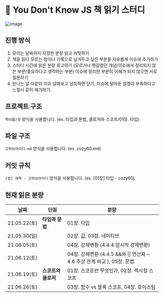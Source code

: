# 📖 You Don't Know JS 책 읽기 스터디

![image](https://user-images.githubusercontent.com/49024995/118921662-81809f80-b973-11eb-841f-8ae5e7a33499.png)

## 진행 방식

1. 모이는 날짜까지 지정한 분량 읽고 커밋하기
2. 책을 읽다 모르는 점이나 기록으로 남겨두고 싶은 부분을 자유롭게 이슈에 추가하기
3. 스터디 시간에 읽은 분량 회고하기 (모르거나 헷갈렸던 개념/이슈에서 정리되지 않은 부분/중요하다고 생각하는 부분)
   이슈에 정리한 부분이 이해가 되지 않으면 서로 질문하기
4. 만나는 날 다같이 이슈 살펴보고 납득하면 닫기, 이슈에 달아둔 설명이 부족하다고 느낄시 같이 얘기하기.

## 프로젝트 구조

`책이름/장` 양식을 사용합니다.
(ex. 타입과 문법, 클로저와 스코프/01장. 타입)

## 파일 구조

`깃허브아이디.md` 양식을 사용합니다.
(ex. cozy60.md)

## 커밋 규칙

`[장] 제목 - 깃허브아이디` 양식을 사용합니다.
(ex. [01장] 타입 - cozy60)

## 현재 읽은 분량

| 날짜         | 단원                | 분량                                                                      |
| ------------ | ------------------- | ------------------------------------------------------------------------- |
| 21.05.22(토) | **타입과 문법**     | 01장. 타입                                                                |
| 21.05.30(일) |                     | 02장. 값, 03장. 네이티브                                                  |
| 21.06.05(토) |                     | 04장. 강제변환 (4.4.4 암시적 강제변환)                                    |
| 21.06.12(토) |                     | 04장. 강제변환 (4.4.5 &&와 \|\| 연산자 ~ 4.6 추상 관계 비교 ), 05장. 문법 |
| 21.06.19(토) | **스코프와 클로저** | 01장. 스코프란 무엇인가, 02장. 렉시컬 스코프                              |
| 21.06.26(토) |                     | 03장. 함수 vs 블록 스코프, 04장. 호이스팅                                 |
